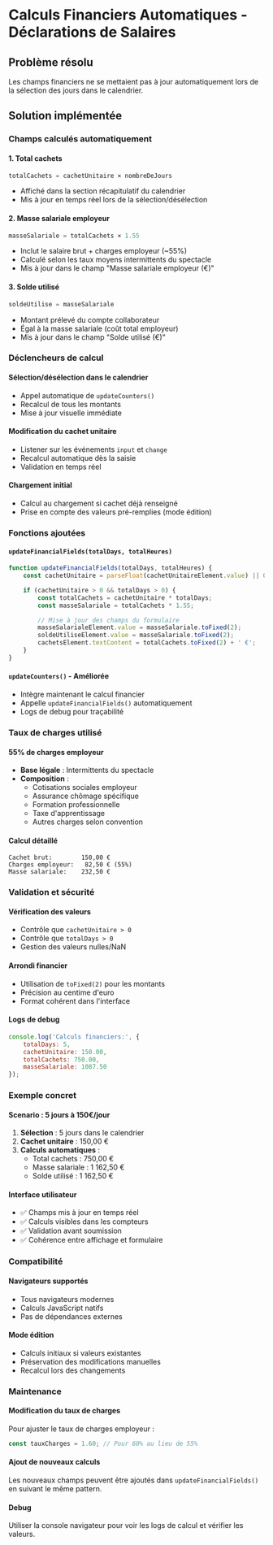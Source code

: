 # Calculs Financiers Automatiques - Déclarations de Salaires

## Problème résolu
Les champs financiers ne se mettaient pas à jour automatiquement lors de la sélection des jours dans le calendrier.

## Solution implémentée

### Champs calculés automatiquement

#### 1. **Total cachets**
```javascript
totalCachets = cachetUnitaire × nombreDeJours
```
- Affiché dans la section récapitulatif du calendrier
- Mis à jour en temps réel lors de la sélection/désélection

#### 2. **Masse salariale employeur**
```javascript
masseSalariale = totalCachets × 1.55
```
- Inclut le salaire brut + charges employeur (~55%)
- Calculé selon les taux moyens intermittents du spectacle
- Mis à jour dans le champ "Masse salariale employeur (€)"

#### 3. **Solde utilisé**
```javascript
soldeUtilise = masseSalariale
```
- Montant prélevé du compte collaborateur
- Égal à la masse salariale (coût total employeur)
- Mis à jour dans le champ "Solde utilisé (€)"

### Déclencheurs de calcul

#### Sélection/désélection dans le calendrier
- Appel automatique de `updateCounters()`
- Recalcul de tous les montants
- Mise à jour visuelle immédiate

#### Modification du cachet unitaire
- Listener sur les événements `input` et `change`
- Recalcul automatique dès la saisie
- Validation en temps réel

#### Chargement initial
- Calcul au chargement si cachet déjà renseigné
- Prise en compte des valeurs pré-remplies (mode édition)

### Fonctions ajoutées

#### `updateFinancialFields(totalDays, totalHeures)`
```javascript
function updateFinancialFields(totalDays, totalHeures) {
    const cachetUnitaire = parseFloat(cachetUnitaireElement.value) || 0;

    if (cachetUnitaire > 0 && totalDays > 0) {
        const totalCachets = cachetUnitaire * totalDays;
        const masseSalariale = totalCachets * 1.55;

        // Mise à jour des champs du formulaire
        masseSalarialeElement.value = masseSalariale.toFixed(2);
        soldeUtiliseElement.value = masseSalariale.toFixed(2);
        cachetsElement.textContent = totalCachets.toFixed(2) + ' €';
    }
}
```

#### `updateCounters()` - Améliorée
- Intègre maintenant le calcul financier
- Appelle `updateFinancialFields()` automatiquement
- Logs de debug pour traçabilité

### Taux de charges utilisé

#### 55% de charges employeur
- **Base légale** : Intermittents du spectacle
- **Composition** :
  - Cotisations sociales employeur
  - Assurance chômage spécifique
  - Formation professionnelle
  - Taxe d'apprentissage
  - Autres charges selon convention

#### Calcul détaillé
```
Cachet brut:        150,00 €
Charges employeur:   82,50 € (55%)
Masse salariale:    232,50 €
```

### Validation et sécurité

#### Vérification des valeurs
- Contrôle que `cachetUnitaire > 0`
- Contrôle que `totalDays > 0`
- Gestion des valeurs nulles/NaN

#### Arrondi financier
- Utilisation de `toFixed(2)` pour les montants
- Précision au centime d'euro
- Format cohérent dans l'interface

#### Logs de debug
```javascript
console.log('Calculs financiers:', {
    totalDays: 5,
    cachetUnitaire: 150.00,
    totalCachets: 750.00,
    masseSalariale: 1087.50
});
```

### Exemple concret

#### Scenario : 5 jours à 150€/jour
1. **Sélection** : 5 jours dans le calendrier
2. **Cachet unitaire** : 150,00 €
3. **Calculs automatiques** :
   - Total cachets : 750,00 €
   - Masse salariale : 1 162,50 €
   - Solde utilisé : 1 162,50 €

#### Interface utilisateur
- ✅ Champs mis à jour en temps réel
- ✅ Calculs visibles dans les compteurs
- ✅ Validation avant soumission
- ✅ Cohérence entre affichage et formulaire

### Compatibilité

#### Navigateurs supportés
- Tous navigateurs modernes
- Calculs JavaScript natifs
- Pas de dépendances externes

#### Mode édition
- Calculs initiaux si valeurs existantes
- Préservation des modifications manuelles
- Recalcul lors des changements

### Maintenance

#### Modification du taux de charges
Pour ajuster le taux de charges employeur :
```javascript
const tauxCharges = 1.60; // Pour 60% au lieu de 55%
```

#### Ajout de nouveaux calculs
Les nouveaux champs peuvent être ajoutés dans `updateFinancialFields()` en suivant le même pattern.

#### Debug
Utiliser la console navigateur pour voir les logs de calcul et vérifier les valeurs.